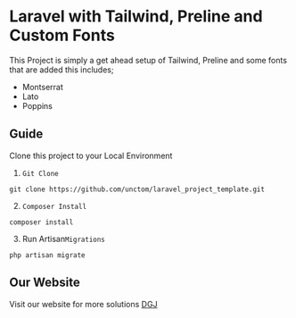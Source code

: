 # Laravel with Tailwind, Preline and Custom Fonts

This Project is simply a get ahead setup of Tailwind, Preline and some fonts that are added this includes;

-   Montserrat
-   Lato
-   Poppins

## Guide

Clone this project to your Local Environment

1. <code>Git Clone</code>
 <pre><code>git clone https://github.com/unctom/laravel_project_template.git</code></pre>

2. <code>Composer Install</code>
 <pre><code>composer install</code></pre>

3. Run Artisan<code>Migrations</code>
 <pre><code>php artisan migrate</code></pre>

## Our Website

Visit our website for more solutions <a href="https://digitalgearjunction.africa">DGJ</a>
